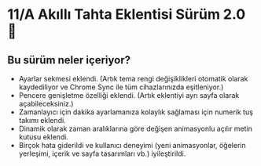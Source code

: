 # 11/A Akıllı Tahta Eklentisi Sürüm 2.0 🎉

## Bu sürüm neler içeriyor?

* Ayarlar sekmesi eklendi. (Artık tema rengi değişiklikleri otomatik olarak kaydediliyor ve Chrome Sync ile tüm cihazlarınızda eşitleniyor.)
* Pencere genişletme özelliği eklendi. (Artık eklentiyi ayrı sayfa olarak açabileceksiniz.)
* Zamanlayıcı için dakika ayarlamanıza kolaylık sağlaması için numerik tuş takımı eklendi.
* Dinamik olarak zaman aralıklarına göre değişen animasyonlu açılır metin kutusu eklendi.
* Birçok hata giderildi ve kullanıcı deneyimi (yeni animasyonlar, öğelerin yerleşimi, içerik ve sayfa tasarımları vb.) iyileştirildi.
